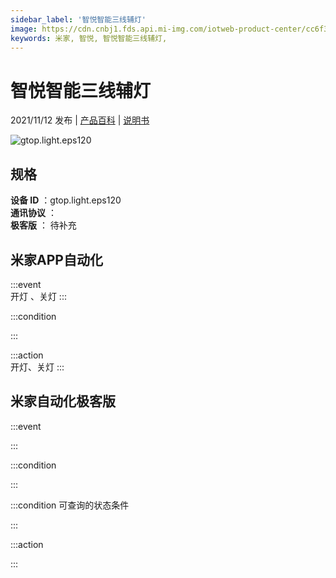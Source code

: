 ```yaml
---
sidebar_label: '智悦智能三线辅灯'
image: https://cdn.cnbj1.fds.api.mi-img.com/iotweb-product-center/cc6f30a645d235f76f92634865b208f9_1635319274744.png?GalaxyAccessKeyId=AKVGLQWBOVIRQ3XLEW&Expires=9223372036854775807&Signature=rUF4Gem7dHPtowKk8FWdoHM+2t4=
keywords: 米家, 智悦, 智悦智能三线辅灯, 
---
```

# 智悦智能三线辅灯

2021/11/12 发布 | [产品百科](https://home.mi.com/webapp/content/baike/product/index.html?model=gtop.light.eps120/) | [说明书](https://home.mi.com/views/introduction.html?model=gtop.light.eps120&region=cn)

![gtop.light.eps120](https://cdn.cnbj1.fds.api.mi-img.com/iotweb-product-center/cc6f30a645d235f76f92634865b208f9_1635319274744.png?GalaxyAccessKeyId=AKVGLQWBOVIRQ3XLEW&Expires=9223372036854775807&Signature=rUF4Gem7dHPtowKk8FWdoHM+2t4=)

## 规格  
> 
**设备 ID** ：gtop.light.eps120  
**通讯协议** ：  
**极客版**  ： 待补充 


## 米家APP自动化  

:::event  
开灯 、关灯
:::

:::condition  

:::

:::action   
开灯、关灯
:::

## 米家自动化极客版  

:::event  

:::

:::condition  

:::

:::condition 可查询的状态条件  

:::

:::action  

:::

        
